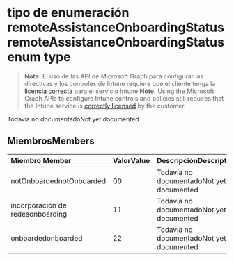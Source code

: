 # <a name="remoteassistanceonboardingstatus-enum-type"></a><span data-ttu-id="1241d-101">tipo de enumeración remoteAssistanceOnboardingStatus</span><span class="sxs-lookup"><span data-stu-id="1241d-101">remoteAssistanceOnboardingStatus enum type</span></span>

> <span data-ttu-id="1241d-102">**Nota:** El uso de las API de Microsoft Graph para configurar las directivas y los controles de Intune requiere que el cliente tenga la [licencia correcta](https://go.microsoft.com/fwlink/?linkid=839381) para el servicio Intune.</span><span class="sxs-lookup"><span data-stu-id="1241d-102">**Note:** Using the Microsoft Graph APIs to configure Intune controls and policies still requires that the Intune service is [correctly licensed](https://go.microsoft.com/fwlink/?linkid=839381) by the customer.</span></span>

<span data-ttu-id="1241d-103">Todavía no documentado</span><span class="sxs-lookup"><span data-stu-id="1241d-103">Not yet documented</span></span>
## <a name="members"></a><span data-ttu-id="1241d-104">Miembros</span><span class="sxs-lookup"><span data-stu-id="1241d-104">Members</span></span>
|<span data-ttu-id="1241d-105">Miembro	</span><span class="sxs-lookup"><span data-stu-id="1241d-105">Member</span></span>|<span data-ttu-id="1241d-106">Valor</span><span class="sxs-lookup"><span data-stu-id="1241d-106">Value</span></span>|<span data-ttu-id="1241d-107">Descripción</span><span class="sxs-lookup"><span data-stu-id="1241d-107">Description</span></span>|
|:---|:---|:---|
|<span data-ttu-id="1241d-108">notOnboarded</span><span class="sxs-lookup"><span data-stu-id="1241d-108">notOnboarded</span></span>|<span data-ttu-id="1241d-109">0</span><span class="sxs-lookup"><span data-stu-id="1241d-109">0</span></span>|<span data-ttu-id="1241d-110">Todavía no documentado</span><span class="sxs-lookup"><span data-stu-id="1241d-110">Not yet documented</span></span>|
|<span data-ttu-id="1241d-111">incorporación de redes</span><span class="sxs-lookup"><span data-stu-id="1241d-111">onboarding</span></span>|<span data-ttu-id="1241d-112">1</span><span class="sxs-lookup"><span data-stu-id="1241d-112">1</span></span>|<span data-ttu-id="1241d-113">Todavía no documentado</span><span class="sxs-lookup"><span data-stu-id="1241d-113">Not yet documented</span></span>|
|<span data-ttu-id="1241d-114">onboarded</span><span class="sxs-lookup"><span data-stu-id="1241d-114">onboarded</span></span>|<span data-ttu-id="1241d-115">2</span><span class="sxs-lookup"><span data-stu-id="1241d-115">2</span></span>|<span data-ttu-id="1241d-116">Todavía no documentado</span><span class="sxs-lookup"><span data-stu-id="1241d-116">Not yet documented</span></span>|



